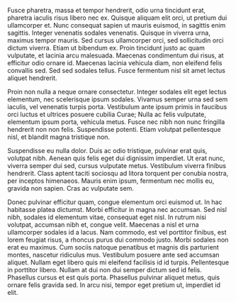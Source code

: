 Fusce pharetra, massa et tempor hendrerit, odio urna tincidunt erat, pharetra iaculis risus libero nec ex. Quisque aliquam elit orci, ut pretium dui ullamcorper et. Nunc consequat sapien ut mauris euismod, in sagittis enim sagittis. Integer venenatis sodales venenatis. Quisque in viverra urna, maximus tempor mauris. Sed cursus ullamcorper orci, sed sollicitudin orci dictum viverra. Etiam ut bibendum ex. Proin tincidunt justo ac quam vulputate, et lacinia arcu malesuada. Maecenas condimentum dui risus, at efficitur odio ornare id. Maecenas lacinia vehicula diam, non eleifend felis convallis sed. Sed sed sodales tellus. Fusce fermentum nisl sit amet lectus aliquet hendrerit.

Proin non nulla a neque ornare consectetur. Integer sodales elit eget lectus elementum, nec scelerisque ipsum sodales. Vivamus semper urna sed sem iaculis, vel venenatis turpis porta. Vestibulum ante ipsum primis in faucibus orci luctus et ultrices posuere cubilia Curae; Nulla ac felis vulputate, elementum ipsum porta, vehicula metus. Fusce nec nibh non nunc fringilla hendrerit non non felis. Suspendisse potenti. Etiam volutpat pellentesque nisl, et blandit magna tristique non.

Suspendisse eu nulla dolor. Duis ac odio tristique, pulvinar erat quis, volutpat nibh. Aenean quis felis eget dui dignissim imperdiet. Ut erat nunc, viverra semper dui sed, cursus vulputate metus. Vestibulum viverra finibus hendrerit. Class aptent taciti sociosqu ad litora torquent per conubia nostra, per inceptos himenaeos. Mauris enim ipsum, fermentum nec mollis eu, gravida non sapien. Cras ac vulputate sem.

Donec pulvinar efficitur quam, congue elementum orci euismod ut. In hac habitasse platea dictumst. Morbi efficitur in magna nec accumsan. Sed nisl nibh, sodales id elementum vitae, consequat eget nisl. In rutrum nisi volutpat, accumsan nibh et, congue velit. Maecenas a nisl et urna ullamcorper sodales id a lacus. Nam commodo, est vel porttitor finibus, est lorem feugiat risus, a rhoncus purus dui commodo justo. Morbi sodales non erat eu maximus. Cum sociis natoque penatibus et magnis dis parturient montes, nascetur ridiculus mus. Vestibulum posuere ante sed accumsan aliquet. Nullam eget libero quis mi eleifend facilisis id id turpis. Pellentesque in porttitor libero. Nullam at dui non dui semper dictum sed id felis. Phasellus cursus et est quis porta. Phasellus pulvinar aliquet metus, quis ornare felis gravida sed. In arcu nisi, tempor eget pretium ut, imperdiet id elit.